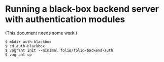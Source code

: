 # Running a black-box backend server with authentication modules

(This document needs some work.)

```
$ mkdir auth-blackbox
$ cd auth-blackbox
$ vagrant init --minimal folio/folio-backend-auth
$ vagrant up
```
